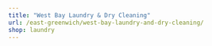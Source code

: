 ```yaml
---
title: "West Bay Laundry & Dry Cleaning"
url: /east-greenwich/west-bay-laundry-and-dry-cleaning/
shop: laundry
---
```

